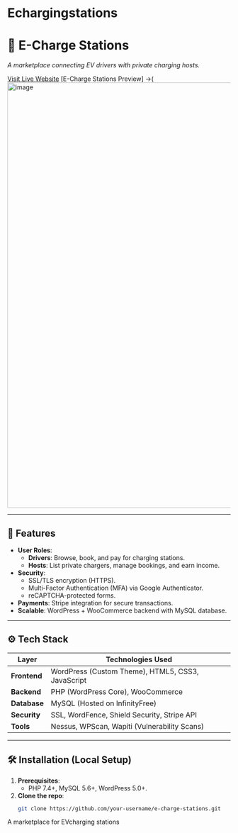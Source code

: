 # Echargingstations
# 🔌 E-Charge Stations  
*A marketplace connecting EV drivers with private charging hosts.*  

[Visit Live Website](https://echargestations.infinityfreeapp.com/)
[E-Charge Stations Preview] ->(<img width="960" alt="image" src="https://github.com/user-attachments/assets/6af703a5-94fc-4bc4-9fbf-636b18565df7" />

---

## 🚀 Features  
- **User Roles**:  
  - **Drivers**: Browse, book, and pay for charging stations.  
  - **Hosts**: List private chargers, manage bookings, and earn income.  
- **Security**:  
  - SSL/TLS encryption (HTTPS).  
  - Multi-Factor Authentication (MFA) via Google Authenticator.  
  - reCAPTCHA-protected forms.  
- **Payments**: Stripe integration for secure transactions.  
- **Scalable**: WordPress + WooCommerce backend with MySQL database.  

---

## ⚙️ Tech Stack  
| Layer          | Technologies Used |  
|----------------|-------------------|  
| **Frontend**   | WordPress (Custom Theme), HTML5, CSS3, JavaScript |  
| **Backend**    | PHP (WordPress Core), WooCommerce |  
| **Database**   | MySQL (Hosted on InfinityFree) |  
| **Security**   | SSL, WordFence, Shield Security, Stripe API |  
| **Tools**      | Nessus, WPScan, Wapiti (Vulnerability Scans) |  

---

## 🛠️ Installation (Local Setup)  
1. **Prerequisites**:  
   - PHP 7.4+, MySQL 5.6+, WordPress 5.0+.  
2. **Clone the repo**:  
   ```bash  
   git clone https://github.com/your-username/e-charge-stations.git  
A marketplace for EVcharging stations 
